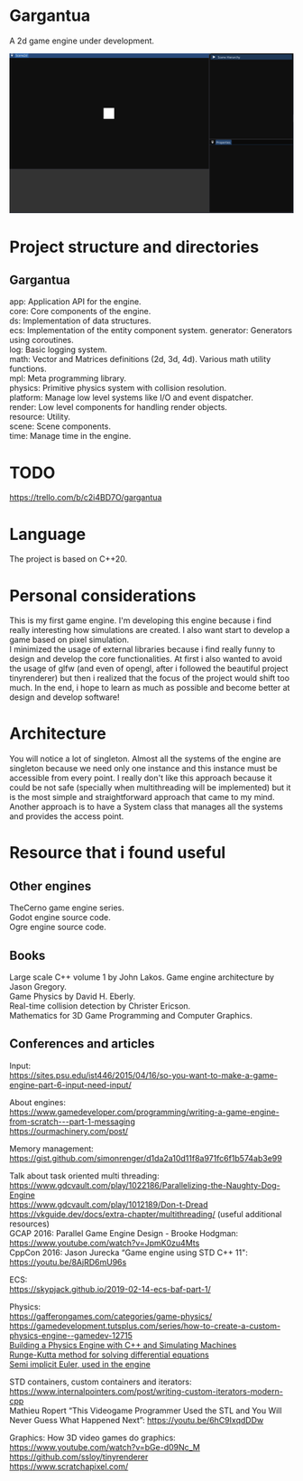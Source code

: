 # Gargantua
A 2d game engine under development.  

![](images/editor2.gif)  



# Project structure and directories
## Gargantua
app:		Application API for the engine.  
core:		Core components of the engine.    
ds:			Implementation of data structures.  
ecs:		Implementation of the entity component system.
generator:	Generators using coroutines.  
log:		Basic logging system.  
math:		Vector and Matrices definitions (2d, 3d, 4d). Various math utility functions.  
mpl:		Meta programming library.  
physics:	Primitive physics system with collision resolution.  
platform:	Manage low level systems like I/O and event dispatcher.  
render:		Low level components for handling render objects.   
resource:	Utility.  
scene:		Scene components.  
time:		Manage time in the engine.  



# TODO
https://trello.com/b/c2i4BD7O/gargantua



# Language 
The project is based on C++20.


# Personal considerations
This is my first game engine. I'm developing this engine because i find really 
interesting how simulations are created. I also want start to develop a game based on pixel simulation.  
I minimized the usage of external libraries because i find really funny to design and develop the core functionalities.
At first i also wanted to avoid the usage of glfw (and even of opengl, after i followed the beautiful project tinyrenderer)
but then i realized that the focus of the project would shift too much. 
In the end, i hope to learn as much as possible and become better at design and develop software!  


# Architecture 
You will notice a lot of singleton. 
Almost all the systems of the engine are singleton because we need only one instance and 
this instance must be accessible from every point. I really don't like this approach because it 
could be not safe (specially when multithreading will be implemented) but it is the most simple and 
straightforward approach that came to my mind. Another approach is to have a System class that manages 
all the systems and provides the access point. 


# Resource that i found useful

## Other engines 
TheCerno game engine series.  
Godot engine source code.  
Ogre engine source code.  


## Books
Large scale C++ volume 1 by John Lakos.
Game engine architecture by Jason Gregory.  
Game Physics by David H. Eberly.  
Real-time collision detection by Christer Ericson.  
Mathematics for 3D Game Programming and Computer Graphics.  



## Conferences and articles
Input:  
https://sites.psu.edu/ist446/2015/04/16/so-you-want-to-make-a-game-engine-part-6-input-need-input/


About engines:  
https://www.gamedeveloper.com/programming/writing-a-game-engine-from-scratch---part-1-messaging  
https://ourmachinery.com/post/   


Memory management: https://gist.github.com/simonrenger/d1da2a10d11f8a971fc6f1b574ab3e99  


Talk about task oriented multi threading: 
https://www.gdcvault.com/play/1022186/Parallelizing-the-Naughty-Dog-Engine  
https://www.gdcvault.com/play/1012189/Don-t-Dread  
https://vkguide.dev/docs/extra-chapter/multithreading/ (useful additional resources)  
GCAP 2016: Parallel Game Engine Design - Brooke Hodgman: https://www.youtube.com/watch?v=JpmK0zu4Mts   
CppCon 2016: Jason Jurecka “Game engine using STD C++ 11": https://youtu.be/8AjRD6mU96s   

ECS:  
https://skypjack.github.io/2019-02-14-ecs-baf-part-1/  


Physics:  
https://gafferongames.com/categories/game-physics/  
https://gamedevelopment.tutsplus.com/series/how-to-create-a-custom-physics-engine--gamedev-12715  
[Building a Physics Engine with C++ and Simulating Machines](https://youtu.be/TtgS-b191V0)  
[Runge-Kutta method for solving differential equations](https://en.wikipedia.org/wiki/Runge%E2%80%93Kutta_methods)  
[Semi implicit Euler, used in the engine](https://en.wikipedia.org/wiki/Semi-implicit_Euler_method)


STD containers, custom containers and iterators:  
https://www.internalpointers.com/post/writing-custom-iterators-modern-cpp   
Mathieu Ropert “This Videogame Programmer Used the STL and You Will Never Guess What Happened Next”: https://youtu.be/6hC9IxqdDDw   



Graphics:
How 3D video games do graphics: https://www.youtube.com/watch?v=bGe-d09Nc_M  
https://github.com/ssloy/tinyrenderer   
https://www.scratchapixel.com/
